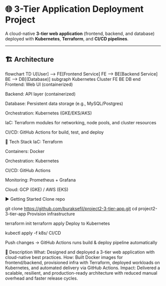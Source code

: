 # 🌐 3-Tier Application Deployment Project

A cloud-native **3-tier web application** (frontend, backend, and database) deployed with **Kubernetes**, **Terraform**, and **CI/CD pipelines**.

---

## 🏗️ Architecture


flowchart TD
    U[User] --> FE[Frontend Service]
    FE --> BE[Backend Service]
    BE --> DB[(Database)]
    subgraph Kubernetes Cluster
      FE
      BE
      DB
    end
Frontend: Web UI (containerized)

Backend: API layer (containerized)

Database: Persistent data storage (e.g., MySQL/Postgres)

Orchestration: Kubernetes (GKE/EKS/AKS)

IaC: Terraform modules for networking, node pools, and cluster resources

CI/CD: GitHub Actions for build, test, and deploy

🚀 Tech Stack
IaC: Terraform

Containers: Docker

Orchestration: Kubernetes

CI/CD: GitHub Actions

Monitoring: Prometheus + Grafana

Cloud: GCP (GKE) / AWS (EKS)

▶️ Getting Started
Clone repo


git clone https://github.com/buraksefil/project2-3-tier-app.git
cd project2-3-tier-app
Provision infrastructure


terraform init
terraform apply
Deploy to Kubernetes


kubectl apply -f k8s/
CI/CD

Push changes → GitHub Actions runs build & deploy pipeline automatically

📌 Description
What: Designed and deployed a 3-tier web application with cloud-native best practices.
How: Built Docker images for frontend/backend, provisioned infra with Terraform, deployed workloads on Kubernetes, and automated delivery via GitHub Actions.
Impact: Delivered a scalable, resilient, and production-ready architecture with reduced manual overhead and faster release cycles.
